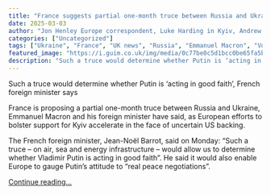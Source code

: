 ```yaml
---
title: "France suggests partial one-month truce between Russia and Ukraine"
date: 2025-03-03
author: "Jon Henley Europe correspondent, Luke Harding in Kyiv, Andrew Roth in Washington and Dan Sabbagh"
categories: ["Uncategorized"]
tags: ["Ukraine", "France", "UK news", "Russia", "Emmanuel Macron", "Volodymyr Zelenskyy", "Vladimir Putin", "Keir Starmer", "Donald Trump", "Europe", "Politics", "US news", "World news"]
featured_image: "https://i.guim.co.uk/img/media/0c77be0c5d1bcc0be65fa5bfc611607b12bd869c/0_288_8620_5172/master/8620.jpg?width=140&quality=85&auto=format&fit=max&s=af33ea7a1197794ebcf8fc4a94a2d296"
description: "Such a truce would determine whether Putin is ‘acting in good faith’, French foreign minister saysFrance is proposing a partial one-month truce between Russia a..."
---
```


Such a truce would determine whether Putin is ‘acting in good faith’, French foreign minister says

France is proposing a partial one-month truce between Russia and Ukraine, Emmanuel Macron and his foreign minister have said, as European efforts to bolster support for Kyiv accelerate in the face of uncertain US backing.

The French foreign minister, Jean-Noël Barrot, said on Monday: “Such a truce – on air, sea and energy infrastructure – would allow us to determine whether Vladimir Putin is acting in good faith”. He said it would also enable Europe to gauge Putin’s attitude to “real peace negotiations”.

[Continue reading...](https://www.theguardian.com/world/2025/mar/03/uk-france-suggest-partial-truce-russia-ukraine-putin)
